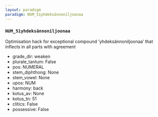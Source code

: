 ```yaml
---
layout: paradigm
paradigm: NUM_51yhdeksännoniljoonaa
---
```

### ` NUM_51yhdeksännoniljoonaa `

Optimisation hack for exceptional compound ’yhdeksännoniljoonaa’ that inflects in all parts with agreement
* grade_dir: weaken
* plurale_tantum: False
* pos: NUMERAL
* stem_diphthong: None
* stem_vowel: None
* upos: NUM
* harmony: back
* kotus_av: None
* kotus_tn: 51
* clitics: False
* possessive: False
